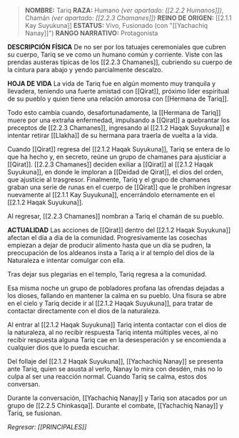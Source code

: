 > **NOMBRE:** Tariq
> **RAZA:** Humano _(ver apartado: [[2.2.2 Humanos]])_, Chamán _(ver apartado: [[2.2.3 Chamanes]])_
> **REINO DE ORIGEN:** [[2.1.1 Kay Suyukuna]]
> **ESTATUS:** Vivo, Fusionado (con "[[Yachachiq Nanay]]")
> **RANGO NARRATIVO:** Protagonista

**DESCRIPCIÓN FÍSICA**
De no ser por los tatuajes ceremoniales que cubren su cuerpo, Tariq se ve como un humano común y corriente. Viste con las prendas austeras típicas de los [[2.2.3 Chamanes]], cubriendo su cuerpo de la cintura para abajo y yendo parcialmente descalzo.

**HOJA DE VIDA**
La vida de Tariq fue en algún momento muy tranquila y llevadera, teniendo una fuerte amistad con [[Qirat]], próximo líder espiritual de su pueblo y quien tiene una relación amorosa con [[Hermana de Tariq]].

Todo esto cambia cuando, desafortunadamente, la [[Hermana de Tariq]] muere por una extraña enfermedad, impulsando a [[Qirat]] a quebrantar los preceptos de [[2.2.3 Chamanes]], ingresando al [[2.1.2 Haqak Suyukuna]] e intentar retirar [[Llakha]] de su hermana para traerla de vuelta a la vida.

Cuando [[Qirat]] regresa del [[2.1.2 Haqak Suyukuna]], Tariq se entera de lo que ha hecho y, en secreto, reúne un grupo de chamanes para ajusticiar a [[Qirat]]. [[2.2.3 Chamanes]] deciden exiliar a [[Qirat]] al [[2.1.2 Haqak Suyukuna]], en donde le imploran a [[Deidad de Qirat]], el dios del orden, que ajusticie al trasgresor. Finalmente, Tariq y el grupo de chamanes graban una serie de runas en el cuerpo de [[Qirat]] que le prohíben ingresar nuevamente al [[2.1.1 Kay Suyukuna]], encerrándolo eternamente en el [[2.1.2 Haqak Suyukuna]].

Al regresar, [[2.2.3 Chamanes]] nombran a Tariq el chamán de su pueblo.

**ACTUALIDAD**
Las acciones de [[Qirat]] dentro del [[2.1.2 Haqak Suyukuna]] afectan el día a día de la comunidad. Progresivamente las cosechas empiezan a dejar de producir alimento hasta que un día se pudren, la preocupación de los aldeanos insta a Tariq a ir al templo del dios de la Naturaleza e intentar comulgar con ella.

Tras dejar sus plegarias en el templo, Tariq regresa a la comunidad.

Esa misma noche un grupo de pobladores profana las ofrendas dejadas a los dioses, fallando en mantener la calma en su pueblo. Una fisura se abre en el cielo y Tariq decide ir al [[2.1.2 Haqak Suyukuna]], para tratar de contactar directamente con el dios de la naturaleza.

Al entrar al [[2.1.2 Haqak Suyukuna]] Tariq intenta contactar con el dios de la naturaleza, al no recibir respuesta Tariq intenta múltiples veces, al no recibir respuesta alguna Tariq cae en la desesperación y se encomienda a cualquier dios que lo pueda escuchar.

Del follaje del [[2.1.2 Haqak Suyukuna]], [[Yachachiq Nanay]] se presenta ante Tariq, quien se asusta al verlo, Nanay lo mira con desdén, más no lo culpa al ser una reacción normal. Cuando Tariq se calma, estos dos conversan.

Durante la conversación, [[Yachachiq Nanay]] y Tariq son atacados por un grupo de [[2.2.5 Chinkasqa]]. Durante el combate, [[Yachachiq Nanay]] y Tariq, se fusionan.

*Regresar: [[PRINCIPALES]]*